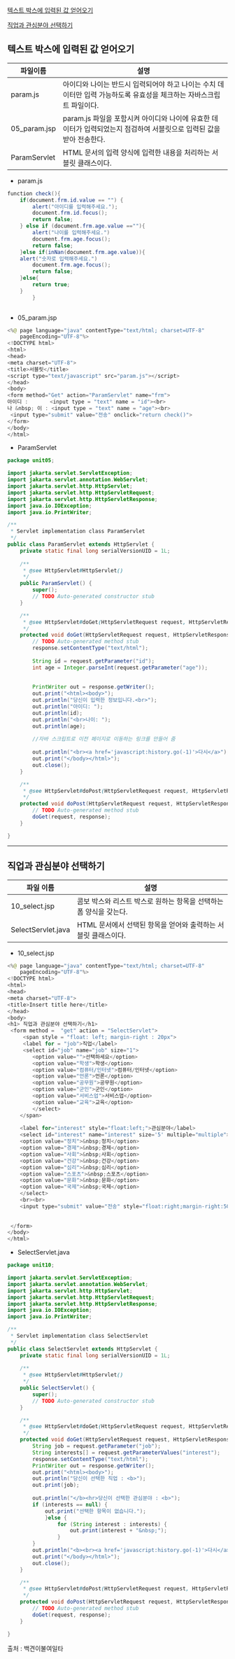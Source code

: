 [텍스트 박스에 입력된 값 얻어오기](#텍스트-박스에-입력된-값-얻어오기)

[직업과 관심분야 선택하기](#직업과-관심분야-선택하기)





## 텍스트 박스에 입력된 값 얻어오기

| 파일이름     | 설명                                                         |
| ------------ | ------------------------------------------------------------ |
| param.js     | 아이디와 나이는 반드시 입력되어야 하고 나이는 수치 데이터만 입력 가능하도록 유효성을 체크하는 자바스크립트 파일이다. |
| 05_param.jsp | param.js 파일을 포함시켜 아이디와 나이에 유효한 데이터가 입력되었는지 점검하여 서블릿으로 입력된 값을 받아 전송한다. |
| ParamServlet | HTML 문서의 입력 양식에 입력한 내용을 처리하는 서블릿 클래스이다. |



- param.js

```java
function check(){
	if(document.frm.id.value == "") {
		alert("아이디를 입력해주세요.");
		document.frm.id.focus();
		return false;
	} else if (document.frm.age.value ==""){
		alert("나이를 입력해주세요.")
		document.frm.age.focus();
		return false;
	}else if(inNan(document.frm.age.value)){
	alert("숫자로 입력해주세요.")
	 	document.frm.age.focus();
	 	return false;
	}else{
		return true;
	}
		}
	
```

- 05_param.jsp


```java
<%@ page language="java" contentType="text/html; charset=UTF-8"
    pageEncoding="UTF-8"%>
<!DOCTYPE html>
<html>
<head>
<meta charset="UTF-8">
<title>서블릿</title>
<script type="text/javascript" src="param.js"></script>
</head>
<body>
<form method="Get" action="ParamServlet" name="frm">
아이디 : 		<input type = "text" name = "id"><br>
나 &nbsp; 이 : <input type = "text" name = "age"><br>
 <input type="submit" value="전송" onclick="return check()">
</form>
</body>
</html>
```

- ParamServlet

```java
package unit05;

import jakarta.servlet.ServletException;
import jakarta.servlet.annotation.WebServlet;
import jakarta.servlet.http.HttpServlet;
import jakarta.servlet.http.HttpServletRequest;
import jakarta.servlet.http.HttpServletResponse;
import java.io.IOException;
import java.io.PrintWriter;

/**
 * Servlet implementation class ParamServlet
 */
public class ParamServlet extends HttpServlet {
	private static final long serialVersionUID = 1L;
       
    /**
     * @see HttpServlet#HttpServlet()
     */
    public ParamServlet() {
        super();
        // TODO Auto-generated constructor stub
    }

	/**
	 * @see HttpServlet#doGet(HttpServletRequest request, HttpServletResponse response)
	 */
	protected void doGet(HttpServletRequest request, HttpServletResponse response) throws ServletException, IOException {
		// TODO Auto-generated method stub
		response.setContentType("text/html");
		
		String id = request.getParameter("id");
		int age = Integer.parseInt(request.getParameter("age"));
		
		
		PrintWriter out = response.getWriter();
		out.print("<html><body>");
		out.println("당신이 입력한 정보입니다.<br>");
		out.println("아이디: ");
		out.println(id);
		out.println("<br>나이: ");
		out.println(age);
		
		//자바 스크립트로 이전 페이지로 이동하는 링크를 만들어 줌
		
		out.println("<br><a href='javascript:history.go(-1)'>다시</a>");
		out.print("</body></html>");
		out.close();
	}

	/**
	 * @see HttpServlet#doPost(HttpServletRequest request, HttpServletResponse response)
	 */
	protected void doPost(HttpServletRequest request, HttpServletResponse response) throws ServletException, IOException {
		// TODO Auto-generated method stub
		doGet(request, response);
	}

}
```



---

## 직업과 관심분야 선택하기



| 파일 이름          | 설명                                                         |
| ------------------ | ------------------------------------------------------------ |
| 10_select.jsp      | 콤보 박스와 리스트 박스로 원하는 항목을 선택하는 폼 양식을 갖는다. |
| SelectServlet.java | HTML 문서에서 선택된 항목을 얻어와 출력하는 서블릿 클래스이다. |



- 10_select.jsp

```java
<%@ page language="java" contentType="text/html; charset=UTF-8"
    pageEncoding="UTF-8"%>
<!DOCTYPE html>
<html>
<head>
<meta charset="UTF-8">
<title>Insert title here</title>
</head>
<body>
<h1> 직업과 관심분야 선택하기</h1>
 <form method =  "get" action = "SelectServlet">
 	 <span style = "float: left; margin-right : 20px">
 	 <label for = "job">직업</label>
 	 <select id="job" name="job" size="1">
 	 	<option value="">선택하세요</option>
 	 	<option value="학생">학생</option>
 	 	<option value="컴퓨터/인터넷">컴퓨터/인터넷</option>
 	 	<option value="언론">언론</option>
 	 	<option value="공무원">공무원</option>
 	 	<option value="군인">군인</option>
 	 	<option value="서비스업">서비스업</option>
 	 	<option value="교육">교육</option>
 	 	</select>
 	</span>
 	
 	<label for="interest" style="float:left;">관심분야</label>
 	<select id="interest" name="interest" size='5' multiple="multiple">
 	<option value="정치">&nbsp;정치</option>
 	<option value="경제">&nbsp;경제</option>
 	<option value="사회">&nbsp;사회</option>
 	<option value="건강">&nbsp;건강</option>
 	<option value="심리">&nbsp;심리</option>
 	<option value="스포츠">&nbsp;스포츠</option>
 	<option value="문화">&nbsp;문화</option>
 	<option value="국제">&nbsp;국제</option>
 	</select>
 	<br><br>
 	<input type="submit" value="전송" style="float:right;margin-right:50px">
 	
 
 </form>
</body>
</html>
```

- SelectServlet.java

```java
package unit10;

import jakarta.servlet.ServletException;
import jakarta.servlet.annotation.WebServlet;
import jakarta.servlet.http.HttpServlet;
import jakarta.servlet.http.HttpServletRequest;
import jakarta.servlet.http.HttpServletResponse;
import java.io.IOException;
import java.io.PrintWriter;

/**
 * Servlet implementation class SelectServlet
 */
public class SelectServlet extends HttpServlet {
	private static final long serialVersionUID = 1L;
       
    /**
     * @see HttpServlet#HttpServlet()
     */
    public SelectServlet() {
        super();
        // TODO Auto-generated constructor stub
    }

	/**
	 * @see HttpServlet#doGet(HttpServletRequest request, HttpServletResponse response)
	 */
	protected void doGet(HttpServletRequest request, HttpServletResponse response) throws ServletException, IOException {
		String job = request.getParameter("job");
		String interests[] = request.getParameterValues("interest");
		response.setContentType("text/html");
		PrintWriter out = response.getWriter();
		out.print("<html><body>");
		out.println("당신이 선택한 직업 : <b>");
		out.print(job);
		
		out.println("</b><hr>당신이 선택한 관심분야 : <b>");
		if (interests == null) {
			out.print("선택한 항목이 없습니다.");
			}else {
				for (String interest : interests) {
					out.print(interest + "&nbsp;");
				}
		}
		out.println("<b><br><a href='javascript:history.go(-1)'>다시</a>");
		out.print("</body></html>");
		out.close();
	}

	/**
	 * @see HttpServlet#doPost(HttpServletRequest request, HttpServletResponse response)
	 */
	protected void doPost(HttpServletRequest request, HttpServletResponse response) throws ServletException, IOException {
		// TODO Auto-generated method stub
		doGet(request, response);
	}

}

```



출처 : 백견이불여일타
